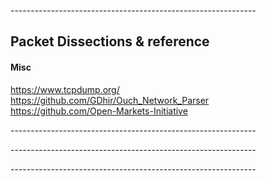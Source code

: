 -------------------------------------------------------------<br/>

## Packet Dissections & reference<br/>

#### Misc<br/>
https://www.tcpdump.org/<br/>
https://github.com/GDhir/Ouch_Network_Parser<br/>
https://github.com/Open-Markets-Initiative<br/>

-------------------------------------------------------------<br/>


-------------------------------------------------------------<br/>


-------------------------------------------------------------<br/>